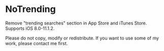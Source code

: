 # NoTrending
Remove "trending searches" section in App Store and iTunes Store.
Supports iOS 8.0-11.1.2.

Please do not copy, modify or redistribute. If you want to use some of my work, please contact me first.